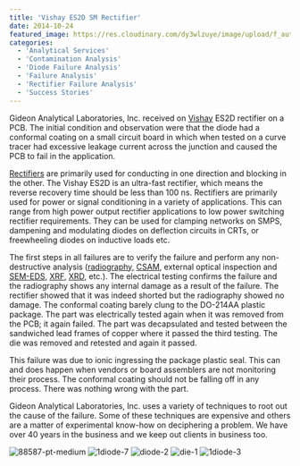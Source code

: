 ```yaml
---
title: 'Vishay ES2D SM Rectifier'
date: 2014-10-24
featured_image: https://res.cloudinary.com/dy3wlzuye/image/upload/f_auto,c_scale,w_250/v1/GideonLabs/88587-pt-medium.jpg
categories:
  - 'Analytical Services'
  - 'Contamination Analysis'
  - 'Diode Failure Analysis'
  - 'Failure Analysis'
  - 'Rectifier Failure Analysis'
  - 'Success Stories'
---
```


Gideon Analytical Laboratories, Inc. received on [Vishay](http://www.vishay.com/product?docid=88587) ES2D rectifier on a PCB. The initial condition and observation were that the diode had a conformal coating on a small circuit board in which when tested on a curve tracer had excessive leakage current across the junction and caused the PCB to fail in the application.

[Rectifiers](http://en.wikipedia.org/wiki/Rectifier) are primarily used for conducting in one direction and blocking in the other. The Vishay ES2D is an ultra-fast rectifier, which means the reverse recovery time should be less than 100 ns. Rectifiers are primarily used for power or signal conditioning in a variety of applications. This can range from high power output rectifier applications to low power switching rectifier requirements. They can be used for clamping networks on SMPS, dampening and modulating diodes on deflection circuits in CRTs, or freewheeling diodes on inductive loads etc.

The first steps in all failures are to verify the failure and perform any non-destructive analysis ([radiography,](/analytical-services/x-ray-radiography/) [CSAM,](/analytical-services/c-scanning-acoustic-microscopy/) external optical inspection and [SEM-EDS,](/analytical-services/scanning-electron-microscopy/) [XRF,](/analytical-services/x-ray-fluorescence-spectrometry/) [XRD,](/analytical-services/x-ray-diffraction/) etc.). The electrical testing confirms the failure and the radiography shows any internal damage as a result of the failure. The rectifier showed that it was indeed shorted but the radiography showed no damage. The conformal coating barely clung to the DO-214AA plastic package. The part was electrically tested again when it was removed from the PCB; it again failed. The part was decapsulated and tested between the sandwiched lead frames of copper where it passed the third testing. The die was removed and retested and again it passed.

This failure was due to ionic ingressing the package plastic seal. This can and does happen when vendors or board assemblers are not monitoring their process. The conformal coating should not be falling off in any process. There was nothing wrong with the part.

Gideon Analytical Laboratories, Inc. uses a variety of techniques to root out the cause of the failure. Some of these techniques are expensive and others are a matter of experimental know-how on deciphering a problem. We have over 40 years in the business and we keep out clients in business too.

![88587-pt-medium](https://res.cloudinary.com/dy3wlzuye/image/upload/f_auto,c_scale,w_300/GideonLabs/88587-pt-medium.jpg '88587-pt-medium')
![1diode-7](https://res.cloudinary.com/dy3wlzuye/image/upload/f_auto,c_scale,w_300/GideonLabs/1diode-7.jpg '1diode-7')
![diode-2](https://res.cloudinary.com/dy3wlzuye/image/upload/f_auto,c_scale,w_300/GideonLabs/diode-2.jpg 'diode-2')
![die-1](https://res.cloudinary.com/dy3wlzuye/image/upload/f_auto,c_scale,w_300/GideonLabs/die-1.jpg 'die-1')
![1diode-3](https://res.cloudinary.com/dy3wlzuye/image/upload/f_auto,c_scale,w_300/GideonLabs/1diode-3.jpg '1diode-3')
